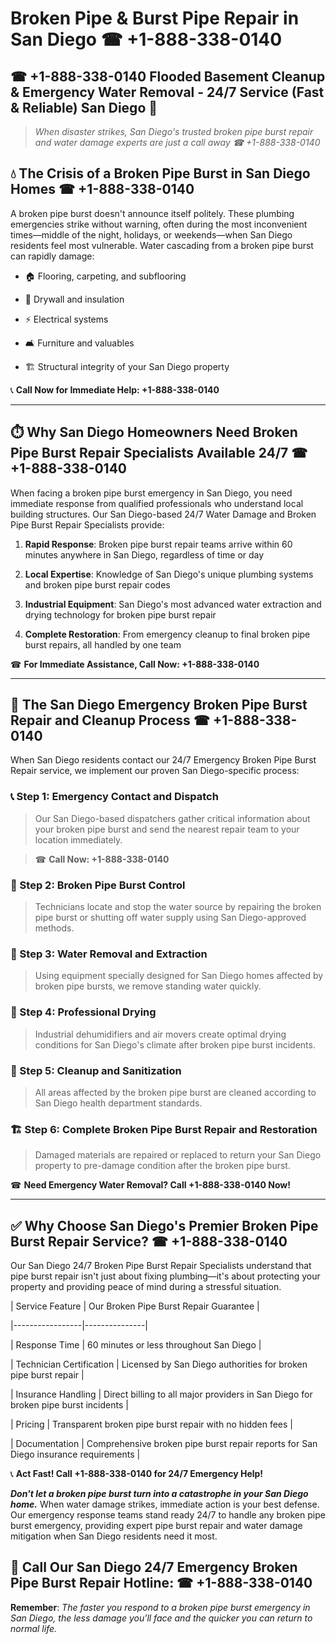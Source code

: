 # Broken Pipe & Burst Pipe Repair in San Diego ☎ +1-888-338-0140  
## ☎ +1-888-338-0140 Flooded Basement Cleanup & Emergency Water Removal - 24/7 Service (Fast & Reliable) San Diego 🚨  

> *When disaster strikes, San Diego's trusted broken pipe burst repair and water damage experts are just a call away ☎ +1-888-338-0140*  

## 💧 The Crisis of a Broken Pipe Burst in San Diego Homes ☎ +1-888-338-0140  

A broken pipe burst doesn't announce itself politely. These plumbing emergencies strike without warning, often during the most inconvenient times—middle of the night, holidays, or weekends—when San Diego residents feel most vulnerable. Water cascading from a broken pipe burst can rapidly damage:  

* 🏠 Flooring, carpeting, and subflooring  
* 🧱 Drywall and insulation  
* ⚡ Electrical systems  
* 🛋️ Furniture and valuables  
* 🏗️ Structural integrity of your San Diego property  

📞 **Call Now for Immediate Help: +1-888-338-0140**  

---  

## ⏱️ Why San Diego Homeowners Need Broken Pipe Burst Repair Specialists Available 24/7 ☎ +1-888-338-0140  

When facing a broken pipe burst emergency in San Diego, you need immediate response from qualified professionals who understand local building structures. Our San Diego-based 24/7 Water Damage and Broken Pipe Burst Repair Specialists provide:  

1. **Rapid Response**: Broken pipe burst repair teams arrive within 60 minutes anywhere in San Diego, regardless of time or day  
2. **Local Expertise**: Knowledge of San Diego's unique plumbing systems and broken pipe burst repair codes  
3. **Industrial Equipment**: San Diego's most advanced water extraction and drying technology for broken pipe burst repair  
4. **Complete Restoration**: From emergency cleanup to final broken pipe burst repairs, all handled by one team  

☎ **For Immediate Assistance, Call Now: +1-888-338-0140**  

---  

## 🔧 The San Diego Emergency Broken Pipe Burst Repair and Cleanup Process ☎ +1-888-338-0140  

When San Diego residents contact our 24/7 Emergency Broken Pipe Burst Repair service, we implement our proven San Diego-specific process:  

### 📞 Step 1: Emergency Contact and Dispatch  
> Our San Diego-based dispatchers gather critical information about your broken pipe burst and send the nearest repair team to your location immediately.  
> ☎ **Call Now: +1-888-338-0140**  

### 🚿 Step 2: Broken Pipe Burst Control  
> Technicians locate and stop the water source by repairing the broken pipe burst or shutting off water supply using San Diego-approved methods.  

### 🌊 Step 3: Water Removal and Extraction  
> Using equipment specially designed for San Diego homes affected by broken pipe bursts, we remove standing water quickly.  

### 💨 Step 4: Professional Drying  
> Industrial dehumidifiers and air movers create optimal drying conditions for San Diego's climate after broken pipe burst incidents.  

### 🧼 Step 5: Cleanup and Sanitization  
> All areas affected by the broken pipe burst are cleaned according to San Diego health department standards.  

### 🏗️ Step 6: Complete Broken Pipe Burst Repair and Restoration  
> Damaged materials are repaired or replaced to return your San Diego property to pre-damage condition after the broken pipe burst.  

☎ **Need Emergency Water Removal? Call +1-888-338-0140 Now!**  

---  

## ✅ Why Choose San Diego's Premier Broken Pipe Burst Repair Service? ☎ +1-888-338-0140  

Our San Diego 24/7 Broken Pipe Burst Repair Specialists understand that pipe burst repair isn't just about fixing plumbing—it's about protecting your property and providing peace of mind during a stressful situation.  

| Service Feature | Our Broken Pipe Burst Repair Guarantee |  
|-----------------|---------------|  
| Response Time | 60 minutes or less throughout San Diego |  
| Technician Certification | Licensed by San Diego authorities for broken pipe burst repair |  
| Insurance Handling | Direct billing to all major providers in San Diego for broken pipe burst incidents |  
| Pricing | Transparent broken pipe burst repair with no hidden fees |  
| Documentation | Comprehensive broken pipe burst repair reports for San Diego insurance requirements |  

📞 **Act Fast! Call +1-888-338-0140 for 24/7 Emergency Help!**  

***Don't let a broken pipe burst turn into a catastrophe in your San Diego home.*** When water damage strikes, immediate action is your best defense. Our emergency response teams stand ready 24/7 to handle any broken pipe burst emergency, providing expert pipe burst repair and water damage mitigation when San Diego residents need it most.  

## 📱 Call Our San Diego 24/7 Emergency Broken Pipe Burst Repair Hotline: ☎ +1-888-338-0140  

**Remember**: *The faster you respond to a broken pipe burst emergency in San Diego, the less damage you'll face and the quicker you can return to normal life.*
